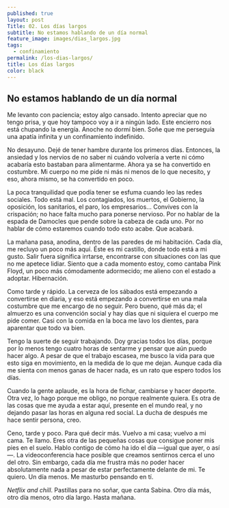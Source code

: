 ```yaml
---
published: true
layout: post
Title: 02. Los días largos
subtitle: No estamos hablando de un día normal
feature_image: images/dias_largos.jpg
tags:
  - confinamiento
permalink: /los-dias-largos/
title: Los días largos
color: black
---
```

## No estamos hablando de un día normal

Me levanto con paciencia; estoy algo cansado. Intento apreciar que no tengo prisa, y que hoy tampoco voy a ir a ningún lado. Este encierro nos está chupando la energía. Anoche no dormí bien. Soñe que me perseguía una apatía infinita y un confinamiento indefinido. 

No desayuno. Dejé de tener hambre durante los primeros días. Entonces, la ansiedad y los nervios de no saber ni cuándo volvería a verte ni cómo acabaría esto bastaban para alimentarme. Ahora ya se ha convertido en costumbre. Mi cuerpo no me pide ni más ni menos de lo que necesito, y eso, ahora mismo, se ha convertido en poco.

La poca tranquilidad que podía tener se esfuma cuando leo las redes sociales. Todo está mal. Los contagiados, los muertos, el Gobierno, la oposición, los sanitarios, el paro, los empresarios... Convives con la crispación; no hace falta mucho para ponerse nervioso. Por no hablar de la espada de Damocles que pende sobre la cabeza de cada uno. Por no hablar de cómo estaremos cuando todo esto acabe. Que acabará.

La mañana pasa, anodina, dentro de las paredes de mi habitación. Cada día, me recluyo un poco más aquí. Éste es mi castillo, donde todo está a mi gusto. Salir fuera significa irrtarse, encontrarse con situaciones con las que no me apetece lidiar. Siento que a cada momento estoy, como cantaba Pink Floyd, un poco más cómodamente adormecido; me alieno con el estado a adoptar. Hibernación.

Como tarde y rápido. La cerveza de los sábados está empezando a convertirse en diaria, y eso está empezando a convertirse en una mala costumbre que me encargo de no seguir. Pero bueno, qué más da; el almuerzo es una convención social y hay días que ni siquiera el cuerpo me pide comer. Casi con la comida en la boca me lavo los dientes, para aparentar que todo va bien.

Tengo la suerte de seguir trabajando. Doy gracias todos los días, porque por lo menos tengo cuatro horas de sentarme y pensar que aún puedo hacer algo. A pesar de que el trabajo escasea, me busco la vida para que esto siga en movimiento, en la medida de lo que me dejan. Aunque cada día me sienta con menos ganas de hacer nada, es un rato que espero todos los días.

Cuando la gente aplaude, es la hora de fichar, cambiarse y hacer deporte. Otra vez, lo hago porque me obligo, no porque realmente quiera. Es otra de las cosas que me ayuda a estar aquí, presente en el mundo real, y no dejando pasar las horas en alguna red social. La ducha de después me hace sentir persona, creo.

Ceno, tarde y poco. Para qué decir más. Vuelvo a mi casa; vuelvo a mi cama. Te llamo. Eres otra de las pequeñas cosas que consigue poner mis pies en el suelo. Hablo contigo de cómo ha ido el día —igual que ayer, o así—. La videoconferencia hace posible que creamos sentirnos cerca el uno del otro. Sin embargo, cada día me frustra más no poder hacer absolutamente nada a pesar de estar perfectamente delante de mi. Te quiero. Un día menos. Me masturbo pensando en tí.

*Netflix and chill*. Pastillas para no soñar, que canta Sabina. Otro día más, otro día menos, otro día largo. Hasta mañana.
